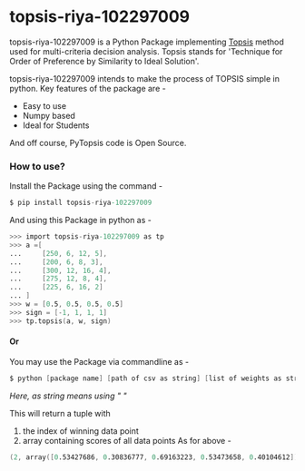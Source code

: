 # topsis-riya-102297009


topsis-riya-102297009 is a Python Package implementing [Topsis](https://en.wikipedia.org/wiki/TOPSIS) method used for multi-criteria decision analysis.
Topsis stands for 'Technique for Order of Preference by Similarity to Ideal Solution'.

topsis-riya-102297009 intends to make the process of TOPSIS simple in python. Key features of the package are -

  - Easy to use
  - Numpy based
  - Ideal for Students

And off course, PyTopsis code is Open Source.

### How to use?
Install the Package using the command - 
```s
$ pip install topsis-riya-102297009
```
And using this Package in python as - 
```s
>>> import topsis-riya-102297009 as tp
>>> a =[
...     [250, 6, 12, 5],
...     [200, 6, 8, 3],
...     [300, 12, 16, 4],
...     [275, 12, 8, 4],
...     [225, 6, 16, 2]
... ]
>>> w = [0.5, 0.5, 0.5, 0.5]
>>> sign = [-1, 1, 1, 1]
>>> tp.topsis(a, w, sign)
```

#### Or
 You may use the Package via commandline as -
 ```s
$ python [package name] [path of csv as string] [list of weights as string] [list of sign as string]
```
*Here, as string means using " "*


This will return a tuple with
1. the index of winning data point
2. array containing scores of all data points
As for above -
```s
(2, array([0.53427686, 0.30836777, 0.69163223, 0.53473658, 0.40104612]))
```



